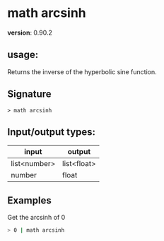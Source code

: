 # math arcsinh

**version**: 0.90.2

## **usage**:

Returns the inverse of the hyperbolic sine function.

## Signature

`> math arcsinh `

## Input/output types:

| input          | output        |
| -------------- | ------------- |
| list\<number\> | list\<float\> |
| number         | float         |

## Examples

Get the arcsinh of 0

```bash
> 0 | math arcsinh
```
